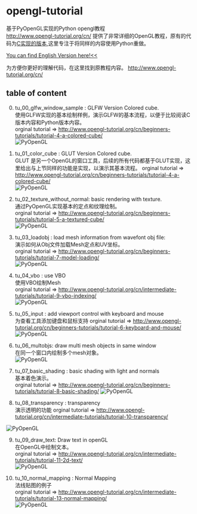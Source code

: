 # opengl-tutorial
基于PyOpenGL实现的Python opengl教程  
http://www.opengl-tutorial.org/cn/ 提供了非常详细的OpenGL教程，原有的代码为[C实现的版本](https://github.com/opengl-tutorials/ogl ),这里专注于将同样的内容使用Python重做。


[You can find English Version here!<<](README.md)  

为方便你更好的理解代码，在这里找到原教程内容。 http://www.opengl-tutorial.org/cn/  




## table of content  


0.  tu_00_glfw_window_sample : GLFW Version Colored cube.  
使用GLFW实现的基本绘制样例，演示GLFW的基本流程，以便于比较阅读C版本内容和Python版本内容。  
orginal tutorial => http://www.opengl-tutorial.org/cn/beginners-tutorials/tutorial-4-a-colored-cube/   
![PyOpenGL](doc/screenshots/tu00.png)

1.  tu_01_color_cube : GLUT Version Colored cube.  
GLUT 是另一个OpenGL的窗口工具，后续的所有代码都基于GLUT实现，这里给出与上节同样的功能是实现，以演示其基本流程。
orginal tutorial => http://www.opengl-tutorial.org/cn/beginners-tutorials/tutorial-4-a-colored-cube/  
![PyOpenGL](doc/screenshots/tu01.png)

2.  tu_02_texture_without_normal: basic rendering with texture.  
通过PyOpenGL实现基本的定点和纹理绘制。   
orginal tutorial => http://www.opengl-tutorial.org/cn/beginners-tutorials/tutorial-5-a-textured-cube/  
![PyOpenGL](doc/screenshots/tu02.png)


3. tu_03_loadobj : load mesh information from wavefont obj file:  
演示如何从Obj文件加载Mesh定点和UV坐标。  
orginal tutorial => http://www.opengl-tutorial.org/cn/beginners-tutorials/tutorial-7-model-loading/  
![PyOpenGL](doc/screenshots/tu03.png)

4. tu_04_vbo : use VBO   
使用VBO绘制Mesh  
orginal tutorial => http://www.opengl-tutorial.org/cn/intermediate-tutorials/tutorial-9-vbo-indexing/    
![PyOpenGL](doc/screenshots/tu04.png)

5. tu_05_input : add viewport control with keyboard and mouse  
为查看工具添加键盘和鼠标支持
orginal tutorial => http://www.opengl-tutorial.org/cn/beginners-tutorials/tutorial-6-keyboard-and-mouse/    
![PyOpenGL](doc/screenshots/tu05.png)  

6. tu_06_multobjs: draw multi mesh objects in same window  
在同一个窗口内绘制多个mesh对象。   
![PyOpenGL](doc/screenshots/tu06.png)  

7. tu_07_basic_shading : basic shading with light and normals  
基本着色演示。  
orginal tutorial => http://www.opengl-tutorial.org/cn/beginners-tutorials/tutorial-8-basic-shading/ 
![PyOpenGL](doc/screenshots/tu07.png)  


8. tu_08_transparency : transparency  
演示透明的功能
orginal tutorial => http://www.opengl-tutorial.org/cn/intermediate-tutorials/tutorial-10-transparency/  
  
![PyOpenGL](doc/screenshots/tu08.png)

9. tu_09_draw_text: Draw text in openGL  
在OpenGL中绘制文本。  
orginal tutorial => http://www.opengl-tutorial.org/cn/intermediate-tutorials/tutorial-11-2d-text/  
![PyOpenGL](doc/screenshots/tu09.png)  


10. tu_10_normal_mapping : Normal Mapping  
法线贴图的例子  
orginal tutorial =>  http://www.opengl-tutorial.org/cn/intermediate-tutorials/tutorial-13-normal-mapping/  
![PyOpenGL](doc/screenshots/tu10.png)  


